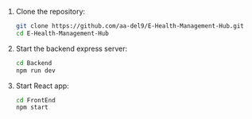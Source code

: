 1. Clone the repository:

   ```bash
   git clone https://github.com/aa-del9/E-Health-Management-Hub.git
   cd E-Health-Management-Hub
   ```

2. Start the backend express server:

   ```bash
   cd Backend
   npm run dev
   ```

3. Start React app:

   ```bash
   cd FrontEnd
   npm start
   ```
